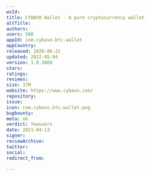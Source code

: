 ```yaml
---
wsId: 
title: CYBAVO Wallet - A pure cryptocurrency wallet
altTitle: 
authors: 
users: 500
appId: com.cybavo.btc.wallet
appCountry: 
released: 2020-06-22
updated: 2022-05-04
version: 1.0.3060
stars: 
ratings: 
reviews: 
size: 37M
website: https://www.cybavo.com/
repository: 
issue: 
icon: com.cybavo.btc.wallet.png
bugbounty: 
meta: ok
verdict: fewusers
date: 2021-04-13
signer: 
reviewArchive: 
twitter: 
social: 
redirect_from: 

---
```


